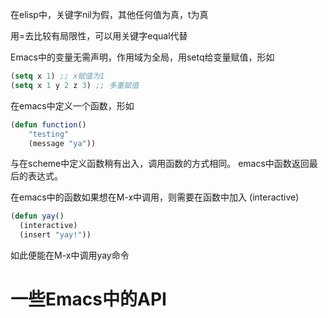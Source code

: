 在elisp中，关键字nil为假，其他任何值为真，t为真

用=去比较有局限性，可以用关键字equal代替

Emacs中的变量无需声明，作用域为全局，用setq给变量赋值，形如
``` lisp
(setq x 1) ;; x赋值为1
(setq x 1 y 2 z 3) ;; 多重赋值
```

在emacs中定义一个函数，形如
```lisp
(defun function()
    "testing"
    (message "ya"))
```
与在scheme中定义函数稍有出入，调用函数的方式相同。
emacs中函数返回最后的表达式。

在emacs中的函数如果想在M-x中调用，则需要在函数中加入 (interactive)
```lisp
(defun yay()
  (interactive)
  (insert "yay!"))
```
如此便能在M-x中调用yay命令

# 一些Emacs中的API